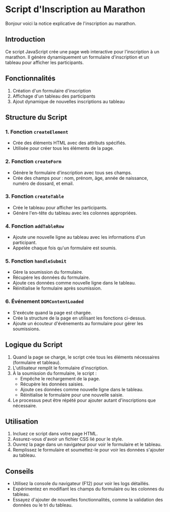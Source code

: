 # Script d'Inscription au Marathon

Bonjour voici la notice explicative de l'inscription au marathon.

## Introduction
Ce script JavaScript crée une page web interactive pour l'inscription à un marathon. Il génère dynamiquement un formulaire d'inscription et un tableau pour afficher les participants.

## Fonctionnalités
1. Création d'un formulaire d'inscription
2. Affichage d'un tableau des participants
3. Ajout dynamique de nouvelles inscriptions au tableau

## Structure du Script

### 1. Fonction `createElement`
- Crée des éléments HTML avec des attributs spécifiés.
- Utilisée pour créer tous les éléments de la page.

### 2. Fonction `createForm`
- Génère le formulaire d'inscription avec tous ses champs.
- Crée des champs pour : nom, prénom, âge, année de naissance, numéro de dossard, et email.

### 3. Fonction `createTable`
- Crée le tableau pour afficher les participants.
- Génère l'en-tête du tableau avec les colonnes appropriées.

### 4. Fonction `addTableRow`
- Ajoute une nouvelle ligne au tableau avec les informations d'un participant.
- Appelée chaque fois qu'un formulaire est soumis.

### 5. Fonction `handleSubmit`
- Gère la soumission du formulaire.
- Récupère les données du formulaire.
- Ajoute ces données comme nouvelle ligne dans le tableau.
- Réinitialise le formulaire après soumission.

### 6. Événement `DOMContentLoaded`
- S'exécute quand la page est chargée.
- Crée la structure de la page en utilisant les fonctions ci-dessus.
- Ajoute un écouteur d'événements au formulaire pour gérer les soumissions.

## Logique du Script
1. Quand la page se charge, le script crée tous les éléments nécessaires (formulaire et tableau).
2. L'utilisateur remplit le formulaire d'inscription.
3. À la soumission du formulaire, le script :
   - Empêche le rechargement de la page.
   - Récupère les données saisies.
   - Ajoute ces données comme nouvelle ligne dans le tableau.
   - Réinitialise le formulaire pour une nouvelle saisie.
4. Le processus peut être répété pour ajouter autant d'inscriptions que nécessaire.

## Utilisation
1. Incluez ce script dans votre page HTML.
2. Assurez-vous d'avoir un fichier CSS lié pour le style.
3. Ouvrez la page dans un navigateur pour voir le formulaire et le tableau.
4. Remplissez le formulaire et soumettez-le pour voir les données s'ajouter au tableau.

## Conseils
- Utilisez la console du navigateur (F12) pour voir les logs détaillés.
- Expérimentez en modifiant les champs du formulaire ou les colonnes du tableau.
- Essayez d'ajouter de nouvelles fonctionnalités, comme la validation des données ou le tri du tableau.
